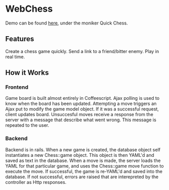 # WebChess #

Demo can be found [here](http://quickchess.herokuapp.com), under the moniker Quick Chess.

## Features ##

Create a chess game quickly. Send a link to a friend/bitter enemy. Play in real time.

## How it Works ##

### Frontend ###

Game board is built almost entirely in Coffeescript. Ajax polling is used to know when the board has been updated. Attempting a move triggers an Ajax put to modify the game model object. If it was a successful request, client updates board. Unsuccesful moves receive a response from the server with a message that describe what went wrong. This message is repeated to the user.

### Backend ###

Backend is in rails. When a new game is created, the database object self instantiates a new Chess::game object. This object is then YAML'd and saved as text in the database. When a move is made, the server loads the YAML for that particular game, and uses the Chess::game move function to execute the move. If successful, the game is re-YAML'd and saved into the database. If not successful, errors are raised that are interepreted by the controller as Http responses.
